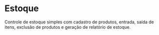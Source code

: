 # Estoque
Controle de estoque simples com cadastro de produtos, entrada, saída de itens, exclusão de produtos e geração de relatório de estoque.
